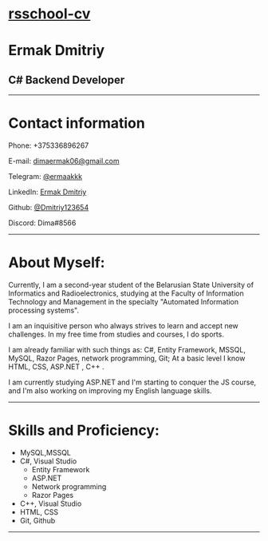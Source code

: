 # [rsschool-cv](https://app.rs.school/)

# Ermak Dmitriy

## C# Backend Developer

---

# Contact information

Phone: +375336896267

E-mail: dimaermak06@gmail.com

Telegram: [@ermaakkk](https://t.me/ermaakkk "клик")

LinkedIn: [Ermak Dmitriy](https://www.linkedin.com/in/ermakdmitriy/ "всегда рад новым знакомствам)")

Github: [@Dmitriy123654](https://github.com/Dmitriy123654 "можешь глянуть чем я там занимаюсь")

Discord: Dima#8566

---

# About Myself:

Currently, I am a second-year student of the Belarusian State University of Informatics and Radioelectronics, studying at the Faculty of Information Technology and Management in the specialty "Automated Information processing systems".

I am an inquisitive person who always strives to learn and accept new challenges. In my free time from studies and courses, I do sports.

I am already familiar with such things as: C#, Entity Framework, MSSQL, MySQL, Razor Pages, network programming, Git; Аt a basic level I know HTML, CSS, ASP.NET , C++ .

I am currently studying ASP.NET and I'm starting to conquer the JS course, and I'm also working on improving my English language skills.

---

# Skills and Proficiency:

- MySQL,MSSQL
- C#, Visual Studio
  - Entity Framework
  - ASP.NET
  - Network programming
  - Razor Pages
- C++, Visual Studio
- HTML, CSS
- Git, Github

---
